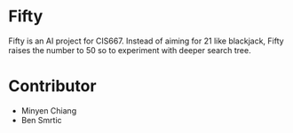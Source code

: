 # Fifty
Fifty is an AI project for CIS667. Instead of aiming for 21 like blackjack, Fifty raises the number to 50 so to experiment with deeper search tree.
# Contributor
- Minyen Chiang
- Ben Smrtic
